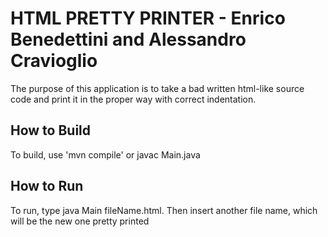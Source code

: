 # HTML PRETTY PRINTER - Enrico Benedettini and Alessandro Cravioglio

The purpose of this application is to take a bad
written html-like source code and print it in the proper way
with correct indentation.

## How to Build

To build, use 'mvn compile' or javac Main.java

## How to Run

To run, type java Main fileName.html.
Then insert another file name, which will be the new one pretty printed